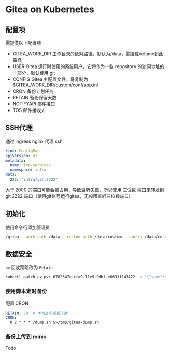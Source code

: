 # Gitea on Kubernetes

## 配置项
需提供以下配置项

- GITEA_WORK_DIR  工作目录的绝对路径，默认为/data，需挂载volume到此路径
- USER            Gitea 运行时使用的系统用户，它将作为一些 repository 的访问地址的一部分，默认使用 git
- CONFIG          Gitea 主配置文件，将复制为 $GITEA_WORK_DIR/custom/conf/app.ini
- CRON            备份计划任务
- RETAIN          备份保留天数
- NOTIFYAPI       邮件接口
- TOS             邮件接收人


## SSH代理
通过 ingress nginx 代理 ssh

```yaml
kind: ConfigMap
apiVersion: v1
metadata:
  name: tcp-services
  namespace: intra
data:
  222: "intra/git:2222"
```

大于 2000 的端口可能会被占用，导致监听失败，所以使用 三位数 端口来转发到 git 2222 端口（使用git账号运行gitea，无权限监听三位数端口）

## 初始化

使用命令行添加管理员

```bash
/gitea --work-path /data --custom-path /data/custom --config /data/custom/conf/app.ini admin create-user --username admin --password admin19 --email=example@qq.com --admin
```

## 数据安全

`pv` 回收策略改为 `Retain`

```bash
kubectl patch pv pvc-6782347e-cfa9-11e9-9dbf-e8631f143422 -p '{"spec":{"persistentVolumeReclaimPolicy":"Retain"}}'
```

### 使用脚本定时备份

配置 CRON

```yaml
RETAIN: 30  # 本地备份保留天数
CRON: |
  0 2 * * * /dump.sh &>/tmp/gitea-dump.sh
```

### 备份上传到 minio 

Todo

